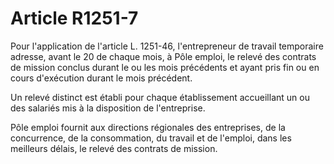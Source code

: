# Article R1251-7

Pour l'application de l'article L. 1251-46, l'entrepreneur de travail temporaire adresse, avant le 20 de chaque mois, à Pôle emploi, le relevé des contrats de mission conclus durant le ou les mois précédents et ayant pris fin ou en cours d'exécution durant le mois précédent. 
  
  
Un relevé distinct est établi pour chaque établissement accueillant un ou des salariés mis à la disposition de l'entreprise.
  
              
Pôle emploi fournit aux directions régionales des entreprises, de la concurrence, de la consommation, du travail et de l'emploi, dans les meilleurs délais, le relevé des contrats de mission.